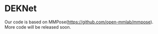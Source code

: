 # DEKNet
Our code is based on MMPose(https://github.com/open-mmlab/mmpose).
More code will be released soon.
